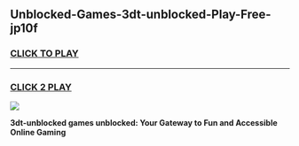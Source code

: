 
## Unblocked-Games-3dt-unblocked-Play-Free-jp10f
<h3>
<a href="https://premium76.site?title=3dt-unblocked&ref=21A">CLICK TO PLAY</a></h3>
<hr>

<h3>
<a href="https://premium76.site?title=3dt-unblocked&ref=21A">CLICK 2 PLAY</a>
  
</h3>

<a href="https://premium76.site?title=3dt-unblocked&ref=21A"><img src="https://clearcache.store/games.png"></a>


**3dt-unblocked games unblocked: Your Gateway to Fun and Accessible Online Gaming**
